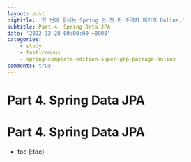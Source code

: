 ```yaml
---
layout: post
bigtitle: '한 번에 끝내는 Spring 완.전.판 초격차 패키지 Online.'
subtitle: Part 4. Spring Data JPA
date: '2022-12-28 00:00:00 +0900'
categories:
    - study
    - fast-campus
    - spring-complete-edition-super-gap-package-online
comments: true
---
```


# Part 4. Spring Data JPA

# Part 4. Spring Data JPA
* toc
{:toc}


## 